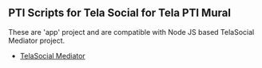 ## PTI Scripts for Tela Social for Tela PTI Mural 

These are 'app' project and are compatible with Node JS based TelaSocial Mediator project. 

* [TelaSocial Mediator](https://github.com/taboca/TelaSocial-Mediator)

